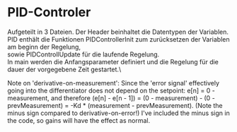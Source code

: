# PID-Controler

Aufgeteilt in 3 Dateien. Der Header beinhaltet die Datentypen der Variablen.\
PID enthält die Funktionen PIDControllerInit zum zurücksetzen der Variablen am beginn der Regelung,\
sowie PIDControllUpdate für die laufende Regelung.\
In main werden die Anfangsparameter definiert und die Regelung für die dauer der vorgegebene Zeit gestartet.\

Note on 'derivative-on-measurement': Since the 'error signal' effectively going into the differentiator does not depend on the setpoint: e[n] = 0 - measurement, and therefore (e[n] - e[n - 1]) = (0 - measurement) - (0 - prevMeasurement) = -Kd * (measurement - prevMeasurement). (Note the minus sign compared to derivative-on-error!) I've included the minus sign in the code, so gains will have the effect as normal.
